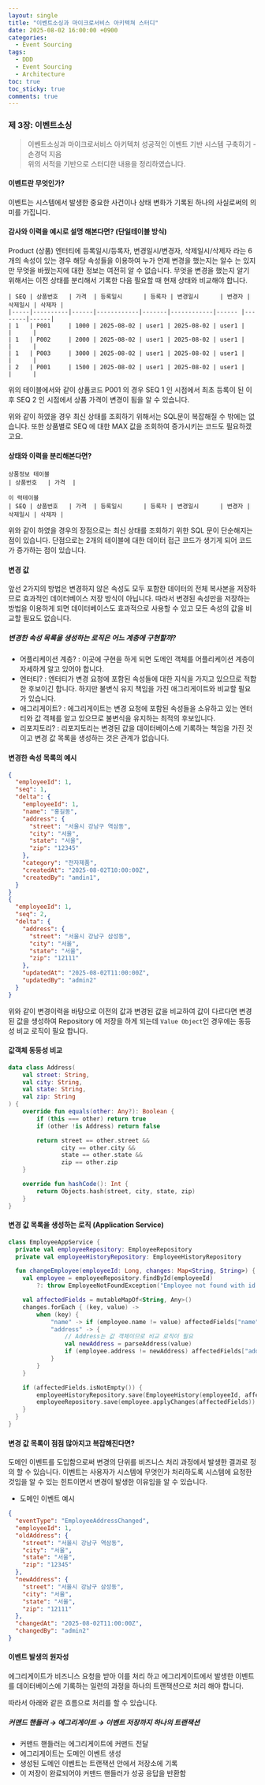 ```yaml
---
layout: single
title: "이벤트소싱과 마이크로서비스 아키텍쳐 스터디"
date: 2025-08-02 16:00:00 +0900
categories:
  - Event Sourcing
tags:
  - DDD
  - Event Sourcing
  - Architecture
toc: true
toc_sticky: true
comments: true
---
```


### 제 3장: 이벤트소싱

> 이벤트소싱과 마이크로서비스 아키텍처 성공적인 이벤트 기반 시스템 구축하기 - 손경덕 지음  
> 위의 서적을 기반으로 스터디한 내용을 정리하였습니다.

#### 이벤트란 무엇인가?
이벤트는 시스템에서 발생한 중요한 사건이나 상태 변화가 기록된 하나의 사실로써의 의미를 가집니다.

#### 감사와 이력을 예시로 설명 해본다면? (단일테이블 방식)
Product (상품) 엔터티에 등록일시/등록자, 변경일시/변경자, 삭제일시/삭제자 라는 6개의 속성이 있는 경우 해당 속성들을 이용하여 누가 언제 변경을 했는지는 알수 는 있지만 무엇을 바꿨는지에 대한 정보는 여전히 알 수 없습니다. 무엇을 변경을 했는지 알기 위해서는 이전 상태를 분리해서 기록한 다음 필요할 때 현재 상태와 비교해야 합니다.

```table
| SEQ | 상품번호   | 가격  | 등록일시      | 등록자 | 변경일시      | 변경자 | 삭제일시 | 삭제자 |
|-----|----------|------|------------|-------|------------|------ |--------|------|
| 1   | P001     | 1000 | 2025-08-02 | user1 | 2025-08-02 | user1 |        |      |
| 1   | P002     | 2000 | 2025-08-02 | user1 | 2025-08-02 | user1 |        |      |
| 1   | P003     | 3000 | 2025-08-02 | user1 | 2025-08-02 | user1 |        |      |
| 2   | P001     | 1500 | 2025-08-02 | user1 | 2025-08-02 | user1 |        |      |

```

위의 테이블에서와 같이 상품코드 P001 의 경우 SEQ 1 인 시점에서 최초 등록이 된 이후
SEQ 2 인 시점에서 상품 가격이 변경이 됨을 알 수 있습니다.

위와 같이 하였을 경우 최신 상태를 조회하기 위해서는
SQL문이 복잡해질 수 밖에는 없습니다.
또한 상품별로 SEQ 에 대한 MAX 값을 조회하여 증가시키는 코드도 필요하겠고요.

#### 상태와 이력을 분리해본다면?
````table
상품정보 테이블
| 상품번호   | 가격  |

이 력테이블
| SEQ | 상품번호   | 가격  | 등록일시      | 등록자 | 변경일시      | 변경자 | 삭제일시 | 삭제자 |
````

위와 같이 하였을 경우의 장점으로는 최신 상태를 조회하기 위한 SQL 문이 단순해지는 점이 있습니다.
단점으로는 2개의 테이블에 대한 데이터 접근 코드가 생기게 되어 코드가 증가하는 점이 있습니다.


#### 변경 값
앞선 2가지의 방법은 변경하지 않은 속성도 모두 포함한 데이터의 전체 복사본을 저장하므로 효과적인 데이터베이스
저장 방식이 아닙니다.
따라서 변경된 속성만을 저장하는 방법을 이용하게 되면 데이터베이스도 효과적으로 사용할 수 있고 모든 속성의 값을 비교할 필요도 없습니다.

##### 변경한 속성 목록을 생성하는 로직은 어느 계층에 구현할까?
- 어플리케이션 계층?
: 이곳에 구현을 하게 되면 도메인 객체를 어플리케이션 계층이 자세하게 알고 있어야 합니다.
- 엔터티?
: 엔터티가 변경 요청에 포함된 속성들에 대한 지식을 가지고 있으므로 적합한 후보이긴 합니다.
하지만 불변식 유지 책임을 가진 애그리게이트와 비교할 필요가 있습니다.
- 애그리게이트?
: 에그리게이트는 변경 요청에 포함된 속성들을 소유하고 있는 엔터티와 값 객체를 알고 있으므로 불변식을 유지하는 최적의 후보입니다.
- 리포지토리?
: 리포지토리는 변경된 값을 데이터베이스에 기록하는 책임을 가진 것이고 변경 값 목록을 생성하는 것은 관계가 없습니다.


#### 변경한 속성 목록의 예시
```json
{
  "employeeId": 1,
  "seq": 1,
  "delta": {
    "employeeId": 1,
    "name": "홍길동",
    "address": {
      "street": "서울시 강남구 역삼동",
      "city": "서울",
      "state": "서울",
      "zip": "12345"
    },
    "category": "전자제품",
    "createdAt": "2025-08-02T10:00:00Z",
    "createdBy": "amdin1",
  }
}
{
  "employeeId": 1,
  "seq": 2,
  "delta": {
    "address": {
      "street": "서울시 강남구 삼성동",
      "city": "서울",
      "state": "서울",
      "zip": "12111"
    },
    "updatedAt": "2025-08-02T11:00:00Z",
    "updatedBy": "admin2"
  }
}
```

위와 같이 변경이력을 바탕으로 이전의 값과 변경된 값을 비교하여 값이 다르다면 변경된 값을 생성하여
Repository 에 저장을 하게 되는데 `Value Object`인 경우에는 동등성 비교 로직이 필요 합니다.

#### 값객체 동등성 비교
```kotlin
data class Address(
    val street: String,
    val city: String,
    val state: String,
    val zip: String
) {
    override fun equals(other: Any?): Boolean {
        if (this === other) return true
        if (other !is Address) return false

        return street == other.street &&
               city == other.city &&
               state == other.state &&
               zip == other.zip
    }

    override fun hashCode(): Int {
        return Objects.hash(street, city, state, zip)
    }
}
```

#### 변경 값 목록을 생성하는 로직 (Application Service)
```kotlin
class EmployeeAppService {
  private val employeeRepository: EmployeeRepository
  private val employeeHistoryRepository: EmployeeHistoryRepository

  fun changeEmployee(employeeId: Long, changes: Map<String, String>) {
    val employee = employeeRepository.findById(employeeId)
        ?: throw EmployeeNotFoundException("Employee not found with id: $employeeId")

    val affectedFields = mutableMapOf<String, Any>()
    changes.forEach { (key, value) ->
        when (key) {
            "name" -> if (employee.name != value) affectedFields["name"] = value
            "address" -> {
                // Address는 값 객체이므로 비교 로직이 필요
                val newAddress = parseAddress(value)
                if (employee.address != newAddress) affectedFields["address"] = newAddress
            }
        }
    }

    if (affectedFields.isNotEmpty()) {
        employeeHistoryRepository.save(EmployeeHistory(employeeId, affectedFields))
        employeeRepository.save(employee.applyChanges(affectedFields))
    }
  }
}
```

#### 변경 값 목록이 점점 많아지고 복잡해진다면?
도메인 이벤트를 도입함으로써 변경의 단위를 비즈니스 처리 과정에서 발생한 결과로 정의 할 수 있습니다.
이벤트는 사용자가 시스템에 무엇인가 처리하도록 시스템에 요청한 것임을 알 수 있는 힌트이면서 변경이 발생한 이유임을 알 수 있습니다.

- 도메인 이벤트 예시
```json
{
  "eventType": "EmployeeAddressChanged",
  "employeeId": 1,
  "oldAddress": {
    "street": "서울시 강남구 역삼동",
    "city": "서울",
    "state": "서울",
    "zip": "12345"
  },
  "newAddress": {
    "street": "서울시 강남구 삼성동",
    "city": "서울",
    "state": "서울",
    "zip": "12111"
  },
  "changedAt": "2025-08-02T11:00:00Z",
  "changedBy": "admin2"
}
```

#### 이벤트 발생의 원자성
에그리게이트가 비즈니스 요청을 받아 이를 처리 하고 에그리게이트에서 발생한 이벤트를 데이터베이스에 기록하는 일련의 과정을 하나의 트랜잭션으로 처리 해야 합니다.

따라서 아래와 같은 흐름으로 처리를 할 수 있습니다.

##### 커맨드 핸들러 → 에그리게이트 → 이벤트 저장까지 하나의 트랜잭션
- 커맨드 핸들러는 에그리게이트에 커맨드 전달
- 에그리게이트는 도메인 이벤트 생성
- 생성된 도메인 이벤트는 트랜잭션 안에서 저장소에 기록
- 이 저장이 완료되어야 커맨드 핸들러가 성공 응답을 반환함


